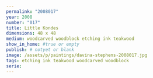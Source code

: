 ```yaml
---
permalink: "2008017"
year: 2008
number: "017"
title: Little Kondes
dimensions: 48 x 48
medium: woodcarved woodblock etching ink teakwood
show_in_home: #true or empty
publish: # notyet or blank
image: /assets/p/paintings/davina-stephens-2008017.jpg
tags: etching ink teakwood woodcarved woodblock
serie: 
---
```

